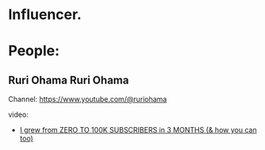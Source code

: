 # Influencer.
# People:
## Ruri Ohama Ruri Ohama
Channel: https://www.youtube.com/@ruriohama

video:
- [I grew from ZERO TO 100K SUBSCRIBERS in 3 MONTHS (&amp; how you can too)](https://youtu.be/9BDI39PUR2w) 
